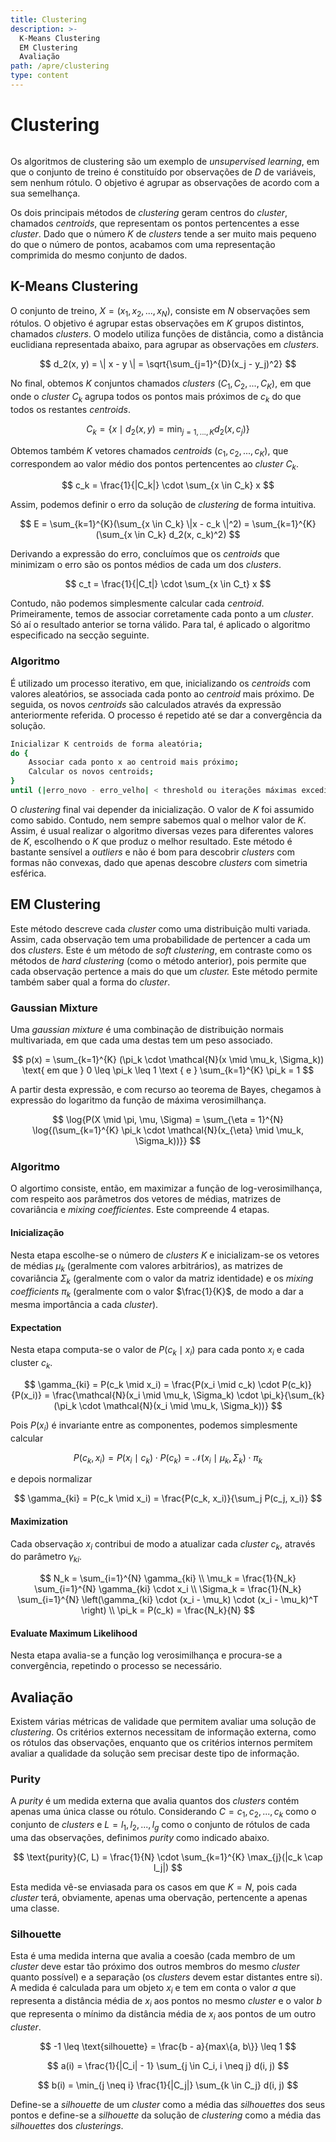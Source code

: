 ```yaml
---
title: Clustering
description: >-
  K-Means Clustering
  EM Clustering
  Avaliação
path: /apre/clustering
type: content
---
```


# Clustering

```toc

```

Os algoritmos de clustering são um exemplo de _unsupervised learning_, em que o
conjunto de treino é constituído por observações de $D$ de variáveis, sem
nenhum rótulo. O objetivo é agrupar as observações de acordo com a sua
semelhança.

Os dois principais métodos de _clustering_ geram centros do _cluster_, chamados
_centroids_, que representam os pontos pertencentes a esse _cluster_. Dado que
o número $K$ de _clusters_ tende a ser muito mais pequeno do que o número de
pontos, acabamos com uma representação comprimida do mesmo conjunto de dados.

## K-Means Clustering

O conjunto de treino, $X = (x_1, x_2, ..., x_N)$, consiste em $N$ observações
sem rótulos. O objetivo é agrupar estas observações em $K$ grupos distintos,
chamados _clusters_. O modelo utiliza funções de distância, como a distância
euclidiana representada abaixo, para agrupar as observações em _clusters_.

$$
d_2(x, y) = \| x - y \| = \sqrt{\sum_{j=1}^{D}(x_j - y_j)^2}
$$

No final, obtemos $K$ conjuntos chamados _clusters_ $(C_1, C_2, ..., C_K)$, em
que onde o _cluster_ $C_k$ agrupa todos os pontos mais próximos de $c_k$ do que
todos os restantes _centroids_.

$$
C_k = \{x \mid d_2(x, y) = \min_{j=1,...,K} d_2(x, c_j)\}
$$

Obtemos também $K$ vetores chamados _centroids_ $(c_1, c_2, ..., c_K)$, que
correspondem ao valor médio dos pontos pertencentes ao _cluster_ $C_k$.

$$
c_k = \frac{1}{|C_k|} \cdot \sum_{x \in C_k} x
$$

Assim, podemos definir o erro da solução de _clustering_ de forma intuitiva.

$$
E = \sum_{k=1}^{K}(\sum_{x \in C_k} \|x - c_k \|^2) = \sum_{k=1}^{K}(\sum_{x \in C_k} d_2(x, c_k)^2)
$$

Derivando a expressão do erro, concluímos que os _centroids_ que minimizam o
erro são os pontos médios de cada um dos _clusters_.

$$
c_t = \frac{1}{|C_t|} \cdot \sum_{x \in C_t} x
$$

Contudo, não podemos simplesmente calcular cada _centroid_. Primeiramente,
temos de associar corretamente cada ponto a um _cluster_. Só aí o resultado
anterior se torna válido. Para tal, é aplicado o algoritmo especificado na
secção seguinte.

### Algoritmo

É utilizado um processo iterativo, em que, inicializando os _centroids_
com valores aleatórios, se associada cada ponto ao _centroid_ mais próximo. De
seguida, os novos _centroids_ são calculados através da expressão anteriormente
referida. O processo é repetido até se dar a convergência da solução.

```bash
Inicializar K centroids de forma aleatória;
do {
	Associar cada ponto x ao centroid mais próximo;
	Calcular os novos centroids;
}
until (|erro_novo - erro_velho| < threshold ou iterações máximas excedidas)
```

O _clustering_ final vai depender da inicialização. O valor de $K$ foi assumido
como sabido. Contudo, nem sempre sabemos qual o melhor valor de $K$. Assim, é
usual realizar o algoritmo diversas vezes para diferentes valores de $K$,
escolhendo o $K$ que produz o melhor resultado. Este método é bastante sensível
a _outliers_ e não é bom para descobrir _clusters_ com formas não convexas,
dado que apenas descobre _clusters_ com simetria esférica.

## EM Clustering

Este método descreve cada _cluster_ como uma distribuição multi variada.
Assim, cada observação tem uma probabilidade de pertencer a cada um dos
_clusters_. Este é um método de _soft clustering_, em contraste como os
métodos de _hard clustering_ (como o método anterior), pois permite que cada
observação pertence a mais do que um _cluster._ Este método permite também
saber qual a forma do _cluster_.

### Gaussian Mixture

Uma _gaussian mixture_ é uma combinação de distribuição normais multivariada,
em que cada uma destas tem um peso associado.

$$
p(x) = \sum_{k=1}^{K} (\pi_k \cdot \mathcal{N}(x \mid \mu_k, \Sigma_k)) \text{ em que } 0 \leq \pi_k \leq 1 \text { e } \sum_{k=1}^{K} \pi_k = 1
$$

A partir desta expressão, e com recurso ao teorema de Bayes, chegamos à
expressão do logaritmo da função de máxima verosimilhança.

$$
\log{P(X \mid \pi, \mu, \Sigma) = \sum_{\eta = 1}^{N} \log{(\sum_{k=1}^{K} \pi_k \cdot \mathcal{N}(x_{\eta} \mid \mu_k, \Sigma_k))}}
$$

### Algoritmo

O algortimo consiste, então, em maximizar a função de log-verosimilhança, com
respeito aos parâmetros dos vetores de médias, matrizes de covariância e
_mixing coefficientes_. Este compreende 4 etapas.

#### Inicialização

Nesta etapa escolhe-se o número de _clusters_ $K$ e inicializam-se os vetores
de médias $\mu_k$ (geralmente com valores arbitrários), as matrizes de
covariância $\Sigma_k$ (geralmente com o valor da matriz identidade) e os
_mixing coefficients_ $\pi_k$ (geralmente com o valor $\frac{1}{K}$, de modo a
dar a mesma importância a cada _cluster_).

#### Expectation

Nesta etapa computa-se o valor de $P(c_k \mid x_i)$ para cada ponto $x_i$ e
cada cluster $c_k$.

$$
\gamma_{ki} = P(c_k \mid x_i) = \frac{P(x_i \mid c_k) \cdot P(c_k)}{P(x_i)} = \frac{\mathcal{N}(x_i \mid \mu_k, \Sigma_k) \cdot \pi_k}{\sum_{k} (\pi_k \cdot \mathcal{N}(x_i \mid \mu_k, \Sigma_k))}
$$

Pois $P(x_i)$ é invariante entre as componentes, podemos simplesmente calcular

$$
P(c_k, x_i) = P(x_i \mid c_k) \cdot P(c_k) = \mathcal{N}(x_i \mid \mu_k, \Sigma_k) \cdot \pi_k
$$

e depois normalizar

$$
\gamma_{ki} = P(c_k \mid x_i) = \frac{P(c_k, x_i)}{\sum_j P(c_j, x_i)}
$$

#### Maximization

Cada observação $x_i$ contribui de modo a atualizar cada _cluster_ $c_k$,
através do parâmetro $\gamma_{ki}$.

$$
N_k = \sum_{i=1}^{N} \gamma_{ki} \\
\mu_k = \frac{1}{N_k} \sum_{i=1}^{N} \gamma_{ki} \cdot x_i \\
\Sigma_k = \frac{1}{N_k} \sum_{i=1}^{N} \left(\gamma_{ki} \cdot (x_i - \mu_k) \cdot (x_i - \mu_k)^T \right) \\
\pi_k = P(c_k) = \frac{N_k}{N}
$$

#### Evaluate Maximum Likelihood

Nesta etapa avalia-se a função log verosimilhança e procura-se a convergência,
repetindo o processo se necessário.

## Avaliação

Existem várias métricas de validade que permitem avaliar uma solução de
_clustering_. Os critérios externos necessitam de informação externa, como os
rótulos das observações, enquanto que os critérios internos permitem avaliar a
qualidade da solução sem precisar deste tipo de informação.

### Purity

A _purity_ é um medida externa que avalia quantos dos _clusters_ contém apenas
uma única classe ou rótulo. Considerando $C = {c_1, c_2, ..., c_k}$ como o
conjunto de _clusters_ e $L = {l_1, l_2, ..., l_g}$ como o conjunto de rótulos
de cada uma das observações, definimos _purity_ como indicado abaixo.

$$
\text{purity}(C, L) = \frac{1}{N} \cdot \sum_{k=1}^{K} \max_{j}(|c_k \cap l_j|)
$$

Esta medida vê-se enviasada para os casos em que $K = N$, pois cada _cluster_
terá, obviamente, apenas uma obervação, pertencente a apenas uma classe.

### Silhouette

Esta é uma medida interna que avalia a coesão (cada membro de um _cluster_ deve
estar tão próximo dos outros membros do mesmo _cluster_ quanto possível) e a
separação (os _clusters_ devem estar distantes entre si). A medida é calculada
para um objeto $x_i$ e tem em conta o valor $a$ que representa a distância
média de $x_i$ aos pontos no mesmo _cluster_ e o valor $b$ que representa o
mínimo da distância média de $x_i$ aos pontos de um outro _cluster_.

$$
-1 \leq \text{silhouette} = \frac{b - a}{max\{a, b\}} \leq 1
$$

$$
a(i) = \frac{1}{|C_i| - 1} \sum_{j \in C_i, i \neq j} d(i, j)
$$

$$
b(i) = \min_{j \neq i} \frac{1}{|C_j|} \sum_{k \in C_j} d(i, j)
$$

Define-se a _silhouette_ de um _cluster_ como a média das _silhouettes_ dos
seus pontos e define-se a _silhouette_ da solução de _clustering_ como a média
das _silhouettes_ dos _clusterings_.
